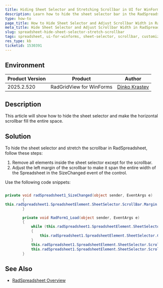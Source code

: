 ```yaml
---
title: Hiding Sheet Selector and Stretching Scrollbar in UI for WinForms Spreadsheet
description: Learn how to hide the sheet selector bar in the RadSpreadsheet for Windows Forms and make the scrollbar occupy the entire width.
type: how-to
page_title: How to Hide Sheet Selector and Adjust Scrollbar Width in RadSpreadsheet for WinForms
meta_title: Hide Sheet Selector and Adjust Scrollbar Width in RadSpreadsheet for Windows Forms
slug: spreadsheet-hide-sheet-selector-stretch-scrollbar
tags: spreadsheet, ui-for-winforms, sheet-selector, scrollbar, customization
res_type: kb
ticketid: 1530391
---
```


## Environment
|Product Version|Product|Author|
|----|----|----|
|2025.2.520|RadGridView for WinForms|[Dinko Krastev](https://www.telerik.com/blogs/author/dinko-krastev)|

## Description

This article will show how to hide the sheet selector and make the horizontal scrollbar fill the entire space.

## Solution

To hide the sheet selector and stretch the scrollbar in RadSpreadsheet, follow these steps:

1. Remove all elements inside the sheet selector except for the scrollbar.
2. Adjust the left margin of the scrollbar to make it span the entire width of the Spreadsheet in the SizeChanged event of the control.

Use the following code snippets:

````C#

private void radSpreadsheet1_SizeChanged(object sender, EventArgs e)
        {            
this.radSpreadsheet1.SpreadsheetElement.SheetSelector.ScrollBar.Margin = new Padding(-1 * this.radSpreadsheet1.SpreadsheetElement.Size.Width / 2 - 20, -2, 0, 0);
        }

        private void RadForm1_Load(object sender, EventArgs e)
        {
            while (this.radSpreadsheet1.SpreadsheetElement.SheetSelector.Children.Count>1)
            {
                this.radSpreadsheet1.SpreadsheetElement.SheetSelector.Children.RemoveAt(0);
            }
            this.radSpreadsheet1.SpreadsheetElement.SheetSelector.ScrollBar.MinSize = new Size(0, 20);
            this.radSpreadsheet1.SpreadsheetElement.SheetSelector.ScrollBar.Margin = new Padding(-1 * this.radSpreadsheet1.Size.Width / 2 -20,-2, 0, 0);
        }

````

## See Also

* [RadSpreadsheet Overview](https://docs.telerik.com/devtools/winforms/controls/spreadsheet/overview)
